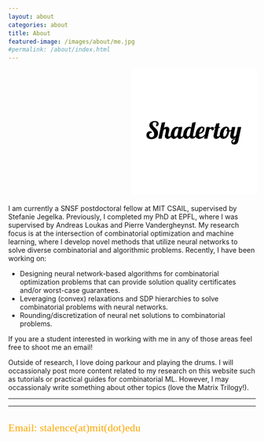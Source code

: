 ```yaml
---
layout: about
categories: about
title: About
featured-image: /images/about/me.jpg
#permalink: /about/index.html
---
```

<div style="font-size: 24px;float:center; position: relative; left: 250px">
 <a href="https://twitter.com/AspectStalence" class="fa fa-twitter fa-2x" ></a>   <a href="https://scholar.google.com/citations?user=CRLG9UcAAAAJ&hl=el" class="ai ai-google-scholar-square fa-2x"></a>   <a href="https://github.com/Stalence" class="fa fa-github fa-2x"></a> <a href="https://www.shadertoy.com/user/Aspect"><img src="/images/icons/logo-removebg-preview.png" class="shadertoy"></a> 
  </div>
<p>I am currently a SNSF postdoctoral fellow at MIT CSAIL, supervised by Stefanie Jegelka. Previously, I completed my PhD  at EPFL, where I was supervised by Andreas Loukas and Pierre Vandergheynst.
My research focus is at the intersection of combinatorial optimization and machine learning, where I develop novel methods that utilize neural networks to solve diverse combinatorial and algorithmic problems.
Recently, I have been working on:</p>
<ul>
  <li>Designing neural network-based algorithms for combinatorial optimization problems that can provide solution quality certificates and/or worst-case guarantees.</li>
  <li>Leveraging (convex) relaxations and SDP hierarchies to solve combinatorial problems with neural networks.</li>
  <li>Rounding/discretization of neural net solutions to combinatorial problems. </li>
</ul>
<p>If you are a student interested in working with me in any of those areas feel free to shoot me an email!</p>

<p>Outside of research, I love doing parkour and playing the drums. I will occassionaly post more content related to my research on this website such as tutorials or practical
    guides for combinatorial ML. However, I may occassionaly write something about other topics (love the Matrix Trilogy!).</p>
<hr />


<hr>
  <h2 style="color:rgb(255, 166, 0); font-family:Calibri;font-size: 22px;font-weight:100;">Email: stalence(at)mit(dot)edu</h2>


[1]: https://www.youtube.com/watch?v=gThasSb2Lxg